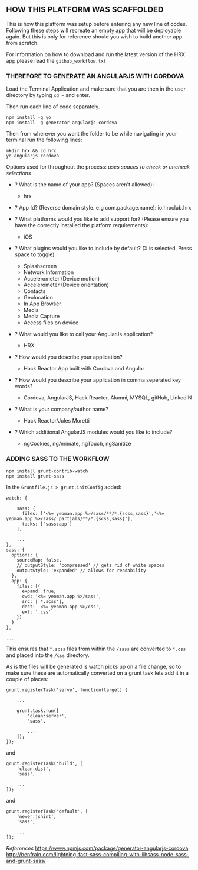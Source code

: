 ## HOW THIS PLATFORM WAS SCAFFOLDED

This is how this platform was setup before entering any new line of codes. Following these steps will recreate an empty app that will be deployable again. But this is only for reference should you wish to build another app from scratch.

For information on how to download and run the latest version of the HRX app please read the `github_workflow.txt`



### THEREFORE TO GENERATE AN ANGULARJS WITH CORDOVA

Load the Terminal Application and make sure that you are then in the user directory by typing `cd ~` and enter.

Then run each line of code separately.

```
npm install -g yo
npm install -g generator-angularjs-cordova
```

Then from wherever you want the folder to be while navigating in your terminal run the following lines:

```
mkdir hrx && cd hrx
yo angularjs-cordova
```

Options used for throughout the process:
<i>uses spaces to check or uncheck selections</i>

 - ? What is the name of your app? (Spaces aren't allowed):
   - hrx

 - ? App Id? (Reverse domain style. e.g com.package.name):
io.hrxclub.hrx

 - ? What platforms would you like to add support for? (Please ensure you have the correctly installed the platform requirements):
   - iOS

 - ? What plugins would you like to include by default? (X is selected. Press space to toggle)
   - Splashscreen
   - Network Information
   - Accelerometer (Device motion)
   - Accelerometer (Device orientation)
   - Contacts
   - Geolocation
   - In App Browser
   - Media
   - Media Capture
   - Access files on device

 - ? What would you like to call your AngularJs application?
   - HRX

 - ? How would you describe your application?
   - Hack Reactor App built with Cordova and Angular

 - ? How would you describe your application in comma seperated key words?
   - Cordova, AngularJS, Hack Reactor, Alumni, MYSQL, gitHub, LinkedIN

 - ? What is your company/author name?
   - Hack Reactor/Jules Moretti

 - ? Which additional AngularJS modules would you like to include?
   - ngCookies, ngAnimate, ngTouch, ngSanitize

### ADDING SASS TO THE WORKFLOW

```
npm install grunt-contrib-watch
npm install grunt-sass
```

In the `Gruntfile.js > grunt.initConfig` added:

```
watch: {

    sass: {
      files: ['<%= yeoman.app %>/sass/**/*.{scss,sass}','<%= yeoman.app %>/sass/_partials/**/*.{scss,sass}'],
      tasks: ['sass:app']
    },

    ...
},
sass: {
  options: {
    sourceMap: false,
    // outputStyle: 'compressed' // gets rid of white spaces
    outputStyle: 'expanded' // allows for readability
  },
  app: {
    files: [{
      expand: true,
      cwd: '<%= yeoman.app %>/sass',
      src: ['*.scss'],
      dest: '<%= yeoman.app %>/css',
      ext: '.css'
    }]
  }
},

...
```

This ensures that `*.scss` files from within the `/sass` are converted to `*.css` and placed into the `/css` directory.

As is the files will be generated is watch picks up on a file change, so to make sure these are automatically converted on a grunt task lets add it in a couple of places:

```
grunt.registerTask('serve', function(target) {

    ...

    grunt.task.run([
        'clean:server',
        'sass',
        
        ...
    ]);
});
```

and

```
grunt.registerTask('build', [
    'clean:dist',
    'sass',
    
    ...
]);
```

and

```
grunt.registerTask('default', [
    'newer:jshint',
    'sass',
    
    ...
]);
```


*References*
https://www.npmjs.com/package/generator-angularjs-cordova
http://benfrain.com/lightning-fast-sass-compiling-with-libsass-node-sass-and-grunt-sass/
